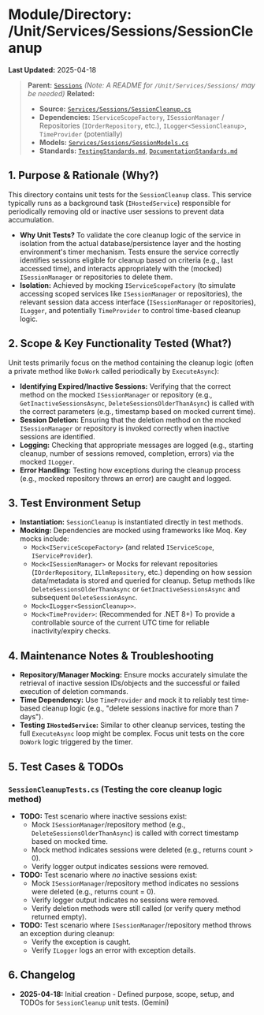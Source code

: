 # Module/Directory: /Unit/Services/Sessions/SessionCleanup

**Last Updated:** 2025-04-18

> **Parent:** [`Sessions`](../README.md)
> *(Note: A README for `/Unit/Services/Sessions/` may be needed)*
> **Related:**
> * **Source:** [`Services/Sessions/SessionCleanup.cs`](../../../../../Zarichney.Server/Services/Sessions/SessionCleanup.cs)
> * **Dependencies:** `IServiceScopeFactory`, `ISessionManager` / Repositories (`IOrderRepository`, etc.), `ILogger<SessionCleanup>`, `TimeProvider` (potentially)
> * **Models:** [`Services/Sessions/SessionModels.cs`](../../../../../Zarichney.Server/Services/Sessions/SessionModels.cs)
> * **Standards:** [`TestingStandards.md`](../../../../../Docs/Standards/TestingStandards.md), [`DocumentationStandards.md`](../../../../../Docs/Development/DocumentationStandards.md)

## 1. Purpose & Rationale (Why?)

This directory contains unit tests for the `SessionCleanup` class. This service typically runs as a background task (`IHostedService`) responsible for periodically removing old or inactive user sessions to prevent data accumulation.

* **Why Unit Tests?** To validate the core cleanup logic of the service in isolation from the actual database/persistence layer and the hosting environment's timer mechanism. Tests ensure the service correctly identifies sessions eligible for cleanup based on criteria (e.g., last accessed time), and interacts appropriately with the (mocked) `ISessionManager` or repositories to delete them.
* **Isolation:** Achieved by mocking `IServiceScopeFactory` (to simulate accessing scoped services like `ISessionManager` or repositories), the relevant session data access interface (`ISessionManager` or repositories), `ILogger`, and potentially `TimeProvider` to control time-based cleanup logic.

## 2. Scope & Key Functionality Tested (What?)

Unit tests primarily focus on the method containing the cleanup logic (often a private method like `DoWork` called periodically by `ExecuteAsync`):

* **Identifying Expired/Inactive Sessions:** Verifying that the correct method on the mocked `ISessionManager` or repository (e.g., `GetInactiveSessionsAsync`, `DeleteSessionsOlderThanAsync`) is called with the correct parameters (e.g., timestamp based on mocked current time).
* **Session Deletion:** Ensuring that the deletion method on the mocked `ISessionManager` or repository is invoked correctly when inactive sessions are identified.
* **Logging:** Checking that appropriate messages are logged (e.g., starting cleanup, number of sessions removed, completion, errors) via the mocked `ILogger`.
* **Error Handling:** Testing how exceptions during the cleanup process (e.g., mocked repository throws an error) are caught and logged.

## 3. Test Environment Setup

* **Instantiation:** `SessionCleanup` is instantiated directly in test methods.
* **Mocking:** Dependencies are mocked using frameworks like Moq. Key mocks include:
    * `Mock<IServiceScopeFactory>` (and related `IServiceScope`, `IServiceProvider`).
    * `Mock<ISessionManager>` or Mocks for relevant repositories (`IOrderRepository`, `ILlmRepository`, etc.) depending on how session data/metadata is stored and queried for cleanup. Setup methods like `DeleteSessionsOlderThanAsync` or `GetInactiveSessionsAsync` and subsequent `DeleteSessionAsync`.
    * `Mock<ILogger<SessionCleanup>>`.
    * `Mock<TimeProvider>`: (Recommended for .NET 8+) To provide a controllable source of the current UTC time for reliable inactivity/expiry checks.

## 4. Maintenance Notes & Troubleshooting

* **Repository/Manager Mocking:** Ensure mocks accurately simulate the retrieval of inactive session IDs/objects and the successful or failed execution of deletion commands.
* **Time Dependency:** Use `TimeProvider` and mock it to reliably test time-based cleanup logic (e.g., "delete sessions inactive for more than 7 days").
* **Testing `IHostedService`:** Similar to other cleanup services, testing the full `ExecuteAsync` loop might be complex. Focus unit tests on the core `DoWork` logic triggered by the timer.

## 5. Test Cases & TODOs

### `SessionCleanupTests.cs` (Testing the core cleanup logic method)
* **TODO:** Test scenario where inactive sessions exist:
    * Mock `ISessionManager`/repository method (e.g., `DeleteSessionsOlderThanAsync`) is called with correct timestamp based on mocked time.
    * Mock method indicates sessions were deleted (e.g., returns count > 0).
    * Verify logger output indicates sessions were removed.
* **TODO:** Test scenario where *no* inactive sessions exist:
    * Mock `ISessionManager`/repository method indicates no sessions were deleted (e.g., returns count = 0).
    * Verify logger output indicates no sessions were removed.
    * Verify deletion methods were still called (or verify query method returned empty).
* **TODO:** Test scenario where `ISessionManager`/repository method throws an exception during cleanup:
    * Verify the exception is caught.
    * Verify `ILogger` logs an error with exception details.

## 6. Changelog

* **2025-04-18:** Initial creation - Defined purpose, scope, setup, and TODOs for `SessionCleanup` unit tests. (Gemini)

